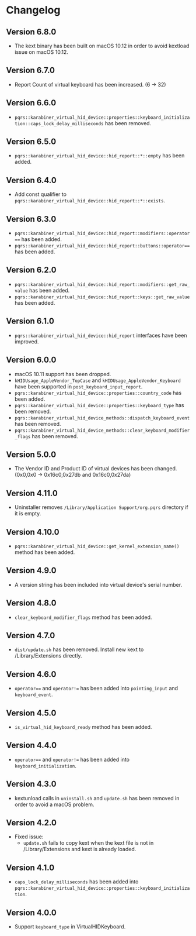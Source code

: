 # Changelog

## Version 6.8.0

- The kext binary has been built on macOS 10.12 in order to avoid kextload issue on macOS 10.12.

## Version 6.7.0

- Report Count of virtual keyboard has been increased. (6 -> 32)

## Version 6.6.0

- `pqrs::karabiner_virtual_hid_device::properties::keyboard_initialization::caps_lock_delay_milliseconds` has been removed.

## Version 6.5.0

- `pqrs::karabiner_virtual_hid_device::hid_report::*::empty` has been added.

## Version 6.4.0

- Add const qualifier to `pqrs::karabiner_virtual_hid_device::hid_report::*::exists`.

## Version 6.3.0

- `pqrs::karabiner_virtual_hid_device::hid_report::modifiers::operator==` has been added.
- `pqrs::karabiner_virtual_hid_device::hid_report::buttons::operator==` has been added.

## Version 6.2.0

- `pqrs::karabiner_virtual_hid_device::hid_report::modifiers::get_raw_value` has been added.
- `pqrs::karabiner_virtual_hid_device::hid_report::keys::get_raw_value` has been added.

## Version 6.1.0

- `pqrs::karabiner_virtual_hid_device::hid_report` interfaces have been improved.

## Version 6.0.0

- macOS 10.11 support has been dropped.
- `kHIDUsage_AppleVendor_TopCase` and `kHIDUsage_AppleVendor_Keyboard` have been supported in `post_keyboard_input_report`.
- `pqrs::karabiner_virtual_hid_device::properties::country_code` has been added.
- `pqrs::karabiner_virtual_hid_device::properties::keyboard_type` has been removed.
- `pqrs::karabiner_virtual_hid_device_methods::dispatch_keyboard_event` has been removed.
- `pqrs::karabiner_virtual_hid_device_methods::clear_keyboard_modifier_flags` has been removed.

## Version 5.0.0

- The Vendor ID and Product ID of virtual devices has been changed. (0x0,0x0 -> 0x16c0,0x27db and 0x16c0,0x27da)

## Version 4.11.0

- Uninstaller removes `/Library/Application Support/org.pqrs` directory if it is empty.

## Version 4.10.0

- `pqrs::karabiner_virtual_hid_device::get_kernel_extension_name()` method has been added.

## Version 4.9.0

- A version string has been included into virtual device's serial number.

## Version 4.8.0

- `clear_keyboard_modifier_flags` method has been added.

## Version 4.7.0

- `dist/update.sh` has been removed. Install new kext to /Library/Extensions directly.

## Version 4.6.0

- `operator==` and `operator!=` has been added into `pointing_input` and `keyboard_event`.

## Version 4.5.0

- `is_virtual_hid_keyboard_ready` method has been added.

## Version 4.4.0

- `operator==` and `operator!=` has been added into `keyboard_initialization`.

## Version 4.3.0

- kextunload calls in `uninstall.sh` and `update.sh` has been removed in order to avoid a macOS problem.

## Version 4.2.0

- Fixed issue:
  - `update.sh` fails to copy kext when the kext file is not in /Library/Extensions and kext is already loaded.

## Version 4.1.0

- `caps_lock_delay_milliseconds` has been added into `pqrs::karabiner_virtual_hid_device::properties::keyboard_initialization`.

## Version 4.0.0

- Support `keyboard_type` in VirtualHIDKeyboard.

